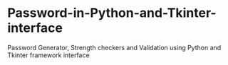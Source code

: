 # Password-in-Python-and-Tkinter-interface
Password Generator, Strength checkers and Validation using Python and Tkinter framework interface
